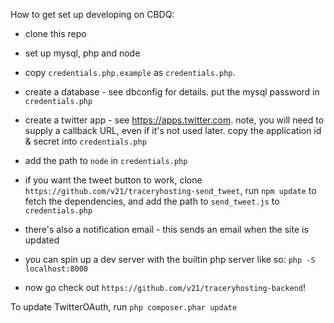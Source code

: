 How to get set up developing on CBDQ:

- clone this repo
- set up mysql, php and node
- copy `credentials.php.example` as `credentials.php`.
- create a database - see dbconfig for details. put the mysql password in `credentials.php`
- create a twitter app - see https://apps.twitter.com. note, you will need to supply a callback URL, even if it's not used later. copy the application id & secret into `credentials.php`
- add the path to `node` in `credentials.php`
- if you want the tweet button to work, clone `https://github.com/v21/traceryhosting-send_tweet`, run `npm update` to fetch the dependencies, and add the path to `send_tweet.js` to `credentials.php`
- there's also a notification email - this sends an email when the site is updated
- you can spin up a dev server with the builtin php server like so: `php -S localhost:8000`

- now go check out `https://github.com/v21/traceryhosting-backend`!


To update TwitterOAuth, run `php composer.phar update`